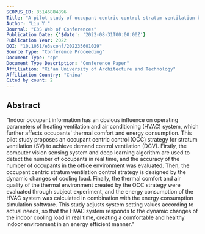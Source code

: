 ```yaml
---
SCOPUS_ID: 85146884896
Title: "A pilot study of occupant centric control stratum ventilation based on computer vision"
Author: "Liu Y."
Journal: "E3S Web of Conferences"
Publication Date: {'$date': '2022-08-31T00:00:00Z'}
Publication Year: 2022
DOI: "10.1051/e3sconf/202235601029"
Source Type: "Conference Proceeding"
Document Type: "cp"
Document Type Description: "Conference Paper"
Affiliation: "Xi'an University of Architecture and Technology"
Affiliation Country: "China"
Cited by count: 2
---
```


## Abstract
"Indoor occupant information has an obvious influence on operating parameters of heating ventilation and air conditioning (HVAC) system, which further affects occupants' thermal comfort and energy consumption. This pilot study proposes an occupant centric control (OCC) strategy for stratum ventilation (SV) to achieve demand control ventilation (DCV). Firstly, the computer vision sensing system and deep learning algorithm are used to detect the number of occupants in real time, and the accuracy of the number of occupants in the office environment was evaluated. Then, the occupant centric stratum ventilation control strategy is designed by the dynamic changes of cooling load. Finally, the thermal comfort and air quality of the thermal environment created by the OCC strategy were evaluated through subject experiment, and the energy consumption of the HVAC system was calculated in combination with the energy consumption simulation software. This study adjusts system setting values according to actual needs, so that the HVAC system responds to the dynamic changes of the indoor cooling load in real time, creating a comfortable and healthy indoor environment in an energy efficient manner."
